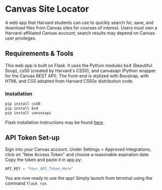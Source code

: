 # Canvas Site Locator
A web app that Harvard students can use to quickly search for, save, and download files from Canvas sites for courses of interest. Users must own a Harvard-affiliated Canvas account; search results may depend on Canvas user privileges.

## Requirements & Tools
This web app is built on Flask. It uses the Python modules bs4 (Beautiful Soup), cs50 (created by Harvard's CS50), and canvasapi (Python wrapper for the Canvas REST API). The front-end is stylized with Boostrap, with HTML and CSS adopted from Harvard CS50x distribution code.

### Installation
```bash
pip install cs50
pip install bs4
pip install canvasapi
```

Flask installation instructions may be found [here](http://flask.pocoo.org/docs/1.0/installation/). 

## API Token Set-up
Sign into your Canvas account. Under Settings > Approved Integrations, click on "New Access Token" and choose a reasonable expiration date. Copy the token and paste it in app.py:

```python
API_KEY = "Your_API_Token_Here"
```

You are now ready to use the app! Simply launch from terminal using the command ```flask run```.
